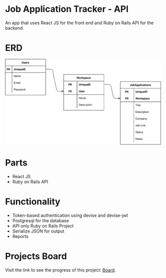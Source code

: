 # Job Application Tracker - API

An app that uses React JS for the front end and Ruby on Rails API for the backend

# ERD
![ERD](erd.svg)

# Parts
- React JS
- Ruby on Rails API

# Functionality
- Token-based authentication using devise and devise-jwt
- Postgresql for the database
- API only Ruby on Rails Project
- Serialize JSON for output
- Reports

# Projects Board
Visit the link to see the progress of this project: [Board](https://github.com/users/jocogum10/projects/3/views/1).